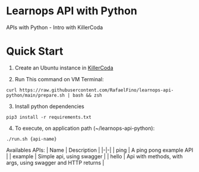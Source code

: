 # Learnops API with Python
APIs with Python - Intro with KillerCoda

# Quick Start
1. Create an Ubuntu instance in [KillerCoda](https://killercoda.com/playgrounds/scenario/ubuntu)

2. Run This command on VM Terminal:
```
curl https://raw.githubusercontent.com/RafaelFino/learnops-api-python/main/prepare.sh | bash && zsh
```

3. Install python dependencies
```
pip3 install -r requirements.txt
```

4. To execute, on application path (~/learnops-api-python):
```
./run.sh {api-name}
```

Availables APIs:
| Name | Description |
|-|-|
| ping | A ping pong example API | 
| example | Simple api, using swagger |
| hello | Api with methods, with args, using swagger and HTTP returns |
